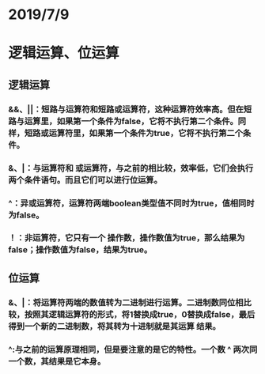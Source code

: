 # 2019/7/9

# 逻辑运算、位运算

## 逻辑运算

### &&、||：短路与运算符和短路或运算符，这种运算符效率高。但在短路与运算里，如果第一个条件为false，它将不执行第二个条件。同样，短路或运算符里，如果第一个条件为true，它将不执行第二个条件。

### &、|：与运算符和 或运算符，与之前的相比较，效率低，它们会执行两个条件语句。而且它们可以进行位运算。

### ^：异或运算符，运算符两端boolean类型值不同时为true，值相同时为false。

### ！：非运算符，它只有一个 操作数，操作数值为true，那么结果为false；操作数值为false，结果为true。

## 位运算

### &、|：将运算符两端的数值转为二进制进行运算。二进制数同位相比较，按照其逻辑运算符的形式，将1替换成true，0替换成false，最后得到一个新的二进制数，将其转为十进制就是其运算 结果。

### ^:与之前的运算原理相同，但是要注意的是它的特性。一个数 ^  两次同一个数，其结果是它本身。